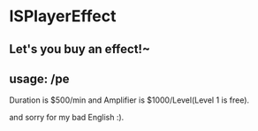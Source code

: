 # ISPlayerEffect
Let's you buy an effect!~
-------------------------------------------------------------------
usage: /pe<EffectID><Duration><Amplifier>
-------------------------------------------------------------------
Duration is $500/min and Amplifier is $1000/Level(Level 1 is free).

and sorry for my bad English :).
